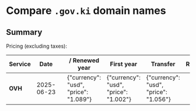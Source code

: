 # Compare `.gov.ki` domain names

## Summary

Pricing (excluding taxes):

| Service | Date |  | / Renewed year | First year | Transfer | Restoration |
|--|--|--|--|--|--|--|
| **OVH** | 2025-06-23 |  | {"currency": "usd", "price": "1.089"} | {"currency": "usd", "price": "1.002"} | {"currency": "usd", "price": "1.056"} |  |
